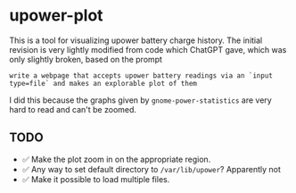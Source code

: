 # upower-plot

This is a tool for visualizing upower battery charge history. The initial revision is very lightly modified from code which ChatGPT gave, which was only slightly broken, based on the prompt

```
write a webpage that accepts upower battery readings via an `input type=file` and makes an explorable plot of them
```

I did this because the graphs given by `gnome-power-statistics` are very hard to read and can't be zoomed.

## TODO

* :white_check_mark: Make the plot zoom in on the appropriate region.
* :white_check_mark: Any way to set default directory to `/var/lib/upower`? Apparently not
* :white_check_mark: Make it possible to load multiple files.
